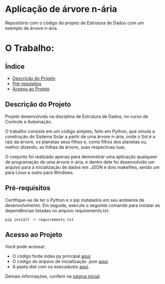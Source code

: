 # Aplicação de árvore n-ária
Repositório com o código do projeto de Estrutura de Dados com um exemplo de árvore n-ária.

# O Trabalho:

## Índice

* [Descrição do Projeto](#descrição-do-projeto)
* [Pré-requisitos](#pré-requisitos)
* [Acesso ao Projeto](#acesso-ao-projeto)

## Descrição do Projeto

Projeto desenvolvido na disciplina de Estrutura de Dados, no curso de Controle e Automação. 

O trabalho consiste em um código simples, feito em Python, que simula a construção do Sistema Solar a partir de uma árvore n-ária, onde o Sol é a raiz da árvore, os planetas seus filhos e, como filhos dos planetas ou, melhor dizendo, as folhas da árvore, suas respectivas luas.

O conjunto foi realizado apenas para demonstrar uma aplicação qualqueer de programação de uma árvore n-ária, e dentro dele foi desenvolvido um arquivo para a inicialização de dados em .JSON e dois makefiles, sendo um para Linux e outro para Windows.

## Pré-requisitos

Certifique-se de ter o Python e o pip instalados em seu ambiente de desenvolvimento. Em seguida, execute o seguinte comando para instalar as dependências listadas no arquivo requirements.txt:

```
pip install -r requirements.txt
```

## Acesso ao Projeto

Você pode acessar: 

- O código fonte index.py principal [aqui](https://github.com/Kayzwk/arvore-n-aria/blob/main/index.py);<br>
- O código do arquivo de inicialização .json [aqui](https://github.com/Kayzwk/arvore-n-aria/blob/main/dist/test.json);<br>
- A pasta dist com os executáveis [aqui](https://github.com/Kayzwk/arvore-n-aria/tree/main/dist).

Demais informações, conferir na [página inicial](https://github.com/Kayzwk/arvore-n-aria/tree/main).




